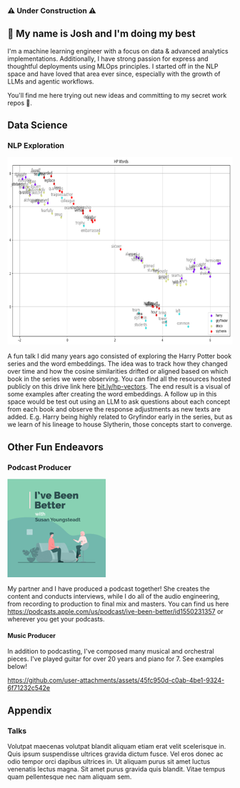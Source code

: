 ### ⚠️ Under Construction ⚠️ 

## 👋 My name is Josh and I'm doing my best

I'm a machine learning engineer with a focus on data & advanced analytics implementations. Additionally, I have strong passion for express and thoughtful deployments using MLOps principles. I started off in the NLP space and have loved that area ever since, especially with the growth of LLMs and agentic workflows.

You'll find me here trying out new ideas and committing to my secret work repos 🤫.


## Data Science

### NLP Exploration
<img src="https://github.com/jksmith9/jksmith9/blob/master/images/hp_vectors.png" height="420">

A fun talk I did many years ago consisted of exploring the Harry Potter book series and the word embeddings. The idea was to track how they changed over time and how the cosine similarities drifted or aligned based on which book in the series we were observing. You can find all the resources hosted publicly on this drive link here [bit.ly/hp-vectors](https://bit.ly/hp-vectors). The end result is a visual of some examples after creating the word embeddings. A follow up in this space would be test out using an LLM to ask questions about each concept from each book and observe the response adjustments as new texts are added. E.g. Harry being highly related to Gryfindor early in the series, but as we learn of his lineage to house Slytherin, those concepts start to converge.

## Other Fun Endeavors

### Podcast Producer

<img src="https://github.com/jksmith9/jksmith9/blob/master/images/IBBCoverGraphic.jpg" height="220">

My partner and I have produced a podcast together! She creates the content and conducts interviews, while I do all of the audio engineering, from recording to production to final mix and masters. You can find us here https://podcasts.apple.com/us/podcast/ive-been-better/id1550231357 or wherever you get your podcasts.

#### Music Producer

In addition to podcasting, I've composed many musical and orchestral pieces. I've played guitar for over 20 years and piano for 7. See examples below!

https://github.com/user-attachments/assets/45fc950d-c0ab-4be1-9324-6f71232c542e

## Appendix

### Talks

Volutpat maecenas volutpat blandit aliquam etiam erat velit scelerisque in. Quis ipsum suspendisse ultrices gravida dictum fusce. Vel eros donec ac odio tempor orci dapibus ultrices in. Ut aliquam purus sit amet luctus venenatis lectus magna. Sit amet purus gravida quis blandit. Vitae tempus quam pellentesque nec nam aliquam sem. 
